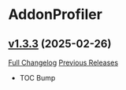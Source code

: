 # AddonProfiler

## [v1.3.3](https://github.com/NumyAddon/AddonProfiler/tree/v1.3.3) (2025-02-26)
[Full Changelog](https://github.com/NumyAddon/AddonProfiler/compare/v1.3.2...v1.3.3) [Previous Releases](https://github.com/NumyAddon/AddonProfiler/releases)

- TOC Bump  
